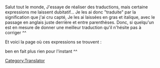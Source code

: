 Salut tout le monde, J'essaye de réaliser des traductions, mais certaine
expressions me laissent dubitatif... Je les ai donc "traduite" par la
signification que j'ai cru capté, Je les ai laissées en gras et
italique, avec le passage en anglais juste derrière et entre
parenthèses. Donc, si quelqu'un est en mesure de donner une meilleur
traduction qu'il n'hésite pas à corriger ^^

Et voici la page où ces expressions se trouvent :

ben en fait plus rien pour l'instant ^^

[Category:Translator](Category:Translator "wikilink")
